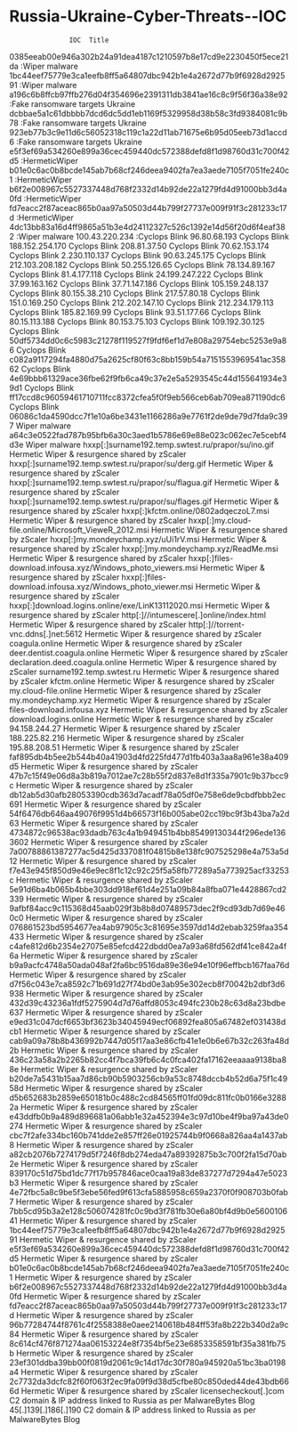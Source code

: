 # Russia-Ukraine-Cyber-Threats--IOC

                   IOC	Title
0385eeab00e946a302b24a91dea4187c1210597b8e17cd9e2230450f5ece21da     :Wiper malware
1bc44eef75779e3ca1eefb8ff5a64807dbc942b1e4a2672d77b9f6928d292591	   :Wiper malware
a196c6b8ffcb97ffb276d04f354696e2391311db3841ae16c8c9f56f36a38e92	   :Fake ransomware targets Ukraine
dcbbae5a1c61dbbbb7dcd6dc5dd1eb1169f5329958d38b58c3fd9384081c9b78	   :Fake ransomware targets Ukraine
923eb77b3c9e11d6c56052318c119c1a22d11ab71675e6b95d05eeb73d1accd6     :Fake ransomware targets Ukraine
e5f3ef69a534260e899a36cec459440dc572388defd8f1d98760d31c700f42d5	   :HermeticWiper
b01e0c6ac0b8bcde145ab7b68cf246deea9402fa7ea3aede7105f7051fe240c1	   :HermeticWiper
b6f2e008967c5527337448d768f2332d14b92de22a1279fd4d91000bb3d4a0fd	   :HermeticWiper
fd7eacc2f87aceac865b0aa97a50503d44b799f27737e009f91f3c281233c17d	   :HermeticWiper
4dc13bb83a16d4ff9865a51b3e4d24112327c526c1392e14d56f20d6f4eaf382	   :Wiper malware
100.43.220.234	    :Cyclops Blink
96.80.68.193	Cyclops Blink
188.152.254.170	Cyclops Blink
208.81.37.50	Cyclops Blink
70.62.153.174	Cyclops Blink
2.230.110.137	Cyclops Blink
90.63.245.175	Cyclops Blink
212.103.208.182	Cyclops Blink
50.255.126.65	Cyclops Blink
78.134.89.167	Cyclops Blink
81.4.177.118	Cyclops Blink
24.199.247.222	Cyclops Blink
37.99.163.162	Cyclops Blink
37.71.147.186	Cyclops Blink
105.159.248.137	Cyclops Blink
80.155.38.210	Cyclops Blink
217.57.80.18	Cyclops Blink
151.0.169.250	Cyclops Blink
212.202.147.10	Cyclops Blink
212.234.179.113	Cyclops Blink
185.82.169.99	Cyclops Blink
93.51.177.66	Cyclops Blink
80.15.113.188	Cyclops Blink
80.153.75.103	Cyclops Blink
109.192.30.125	Cyclops Blink
50df5734dd0c6c5983c21278f119527f9fdf6ef1d7e808a29754ebc5253e9a86	Cyclops Blink
c082a9117294fa4880d75a2625cf80f63c8bb159b54a7151553969541ac35862	Cyclops Blink
4e69bbb61329ace36fbe62f9fb6ca49c37e2e5a5293545c44d155641934e39d1	Cyclops Blink
ff17ccd8c96059461710711fcc8372cfea5f0f9eb566ceb6ab709ea871190dc6	Cyclops Blink
06086c1da4590dcc7f1e10a6be3431e1166286a9e7761f2de9de79d7fda9c397	Wiper malware
a64c3e0522fad787b95bfb6a30c3aed1b5786e69e88e023c062ec7e5cebf4d3e	Wiper malware
hxxp[:]surname192.temp.swtest.ru/prapor/su/ino.gif	Hermetic Wiper & resurgence shared by zScaler
hxxp[:]surname192.temp.swtest.ru/prapor/su/derg.gif	Hermetic Wiper & resurgence shared by zScaler
hxxp[:]surname192.temp.swtest.ru/prapor/su/flagua.gif	Hermetic Wiper & resurgence shared by zScaler
hxxp[:]surname192.temp.swtest.ru/prapor/su/flages.gif	Hermetic Wiper & resurgence shared by zScaler
hxxp[:]kfctm.online/0802adqeczoL7.msi	Hermetic Wiper & resurgence shared by zScaler
hxxp[:]my.cloud-file.online/Microsoft_VieweR_2012.msi	Hermetic Wiper & resurgence shared by zScaler
hxxp[:]my.mondeychamp.xyz/uUi1rV.msi	Hermetic Wiper & resurgence shared by zScaler
hxxp[:]my.mondeychamp.xyz/ReadMe.msi	Hermetic Wiper & resurgence shared by zScaler
hxxp[:]files-download.infousa.xyz/Windows_photo_viewers.msi	Hermetic Wiper & resurgence shared by zScaler
hxxp[:]files-download.infousa.xyz/Windows_photo_viewer.msi	Hermetic Wiper & resurgence shared by zScaler
hxxp[:]download.logins.online/exe/LinK13112020.msi	Hermetic Wiper & resurgence shared by zScaler
http[:]//intumescere[.]online/index.html	Hermetic Wiper & resurgence shared by zScaler
http[:]//torrent-vnc.ddns[.]net:5612	Hermetic Wiper & resurgence shared by zScaler
coagula.online	Hermetic Wiper & resurgence shared by zScaler
deer.dentist.coagula.online	Hermetic Wiper & resurgence shared by zScaler
declaration.deed.coagula.online	Hermetic Wiper & resurgence shared by zScaler
surname192.temp.swtest.ru	Hermetic Wiper & resurgence shared by zScaler
kfctm.online	Hermetic Wiper & resurgence shared by zScaler
my.cloud-file.online	Hermetic Wiper & resurgence shared by zScaler
my.mondeychamp.xyz	Hermetic Wiper & resurgence shared by zScaler
files-download.infousa.xyz	Hermetic Wiper & resurgence shared by zScaler
download.logins.online	Hermetic Wiper & resurgence shared by zScaler
94.158.244.27	Hermetic Wiper & resurgence shared by zScaler
188.225.82.216	Hermetic Wiper & resurgence shared by zScaler
195.88.208.51	Hermetic Wiper & resurgence shared by zScaler
faf895db4b5ee2b544b40a41903d4fd225fd477d1fb403a3aa8a961e38a409d5	Hermetic Wiper & resurgence shared by zScaler
47b7c15f49e06d8a3b819a7012ae7c28b55f2d837e8d1f335a7901c9b37bcc9c	Hermetic Wiper & resurgence shared by zScaler
db12ab5d30afb28053390cdb363d7acadf78a05df0e758e6de9cbdfbbb2ec691	Hermetic Wiper & resurgence shared by zScaler
54f6476db646aa49076f9951d4b66573f16b005abe02cc19bc9f3b43ba7a2d63	Hermetic Wiper & resurgence shared by zScaler
4734872c96538ac93dadb763c4a1b949451b4bb85499130344f296ede1363602	Hermetic Wiper & resurgence shared by zScaler
7a00788861387277ac5d425d337081f04815b8e138fc907525298e4a753a5d12	Hermetic Wiper & resurgence shared by zScaler
f7e43e945f850d9e46e9ec8f1c12c92c25f5a58fb77289a5a773925acf33253c	Hermetic Wiper & resurgence shared by zScaler
5e91d6ba4b065b4bbe303dd918ef61d4e251a09b84a8fba071e4428867cd2339	Hermetic Wiper & resurgence shared by zScaler
9afbf84acc9c115368d45aab029f3b8b8d07489573dec2f9cd93db7d69e460c0	Hermetic Wiper & resurgence shared by zScaler
076861523bd5954677ea4ab97905c3c81695e3597dd14d2ebab3259faa354433	Hermetic Wiper & resurgence shared by zScaler
c4afe812d6b2354e27075e85efcd422dbdd0ea7a93a68fd562df41ce842a4f6a	Hermetic Wiper & resurgence shared by zScaler
b9a9acfc4748a50ada048af2fa6bc9516da89e36e94e10f96effbcb167faa76d	Hermetic Wiper & resurgence shared by zScaler
d7f56c043e7ca8592c71b691d27f74bd0e3ab95e302ecb8f70042b2dbf3d6938	Hermetic Wiper & resurgence shared by zScaler
432d39c43236a1fdf5275904d7d76affd8053c494fc230b28c63d8a23bdbe637	Hermetic Wiper & resurgence shared by zScaler
e9ed31c047dcf6653bf3623b34045949ecf06892fea805a67482ef031438dcb1	Hermetic Wiper & resurgence shared by zScaler
cab9a09a78b8b436992b7447d05f17aa3e86cfb41e1e0b6e67b32c263fa48d2b	Hermetic Wiper & resurgence shared by zScaler
436c23a58a2b2265b82cc4f7bca39fb6c4c0fca402fa17162eeaaaa9138ba88e	Hermetic Wiper & resurgence shared by zScaler
b20de7a5431b15aa7d86cb90b5903256cb9a53c8748dccb4b52d6a75f1c4958d	Hermetic Wiper & resurgence shared by zScaler
d5b652683b2859e650181b0c488c2cd84565ff01fd09dc811fc0b0166e32882a	Hermetic Wiper & resurgence shared by zScaler
e43ddfb0b9a489d896681a06abb1e32a452394e3c97d10be4f9ba97a43de0274	Hermetic Wiper & resurgence shared by zScaler
cbc7f2afe334bc160b741dde2e857ff26e01925744b9f0668a826aa4a1437ab8	Hermetic Wiper & resurgence shared by zScaler
a82cb2076b7274179d5f7246f8db274eda47a89392875b3c700f2fa15d70ab2e	Hermetic Wiper & resurgence shared by zScaler
839170c51d75bd1dc77f17b957846ace0caa19a83de837277d7294a47e5023b3	Hermetic Wiper & resurgence shared by zScaler
4e72fbc5a8c9be5f3ebe56fed9f613cfa5885958c659a2370f0f908703b0fab7	Hermetic Wiper & resurgence shared by zScaler
7bb5cd95b3a2e128c506074281fc0c9bd3f781fb30e6a80bf4d9b0e560010641	Hermetic Wiper & resurgence shared by zScaler
1bc44eef75779e3ca1eefb8ff5a64807dbc942b1e4a2672d77b9f6928d292591	Hermetic Wiper & resurgence shared by zScaler
e5f3ef69a534260e899a36cec459440dc572388defd8f1d98760d31c700f42d5	Hermetic Wiper & resurgence shared by zScaler
b01e0c6ac0b8bcde145ab7b68cf246deea9402fa7ea3aede7105f7051fe240c1	Hermetic Wiper & resurgence shared by zScaler
b6f2e008967c5527337448d768f2332d14b92de22a1279fd4d91000bb3d4a0fd	Hermetic Wiper & resurgence shared by zScaler
fd7eacc2f87aceac865b0aa97a50503d44b799f27737e009f91f3c281233c17d	Hermetic Wiper & resurgence shared by zScaler
96b77284744f8761c4f2558388e0aee2140618b484ff53fa8b222b340d2a9c84	Hermetic Wiper & resurgence shared by zScaler
8c614cf476f871274aa06153224e8f7354bf5e23e6853358591bf35a381fb75b	Hermetic Wiper & resurgence shared by zScaler
23ef301ddba39bb00f0819d2061c9c14d17dc30f780a945920a51bc3ba0198a4	Hermetic Wiper & resurgence shared by zScaler
2c7732da3dcfc82f60f063f2ec9fa09f9d38d5cfbe80c850ded44de43bdb666d	Hermetic Wiper & resurgence shared by zScaler
licensecheckout[.]com	C2 domain & IP address linked to Russia as per MalwareBytes Blog
45[.]139[.]186[.]190	C2 domain & IP address linked to Russia as per MalwareBytes Blog
